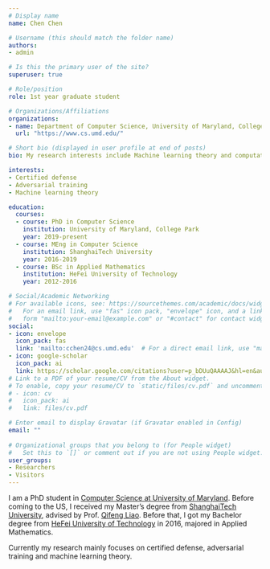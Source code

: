 ```yaml
---
# Display name
name: Chen Chen

# Username (this should match the folder name)
authors:
- admin

# Is this the primary user of the site?
superuser: true

# Role/position
role: 1st year graduate student

# Organizations/Affiliations
organizations:
- name: Department of Computer Science, University of Maryland, College Park
  url: "https://www.cs.umd.edu/"

# Short bio (displayed in user profile at end of posts)
bio: My research interests include Machine learning theory and computational linear algebra.

interests:
- Certified defense
- Adversarial training
- Machine learning theory

education:
  courses:
  - course: PhD in Computer Science
    institution: University of Maryland, College Park
    year: 2019-present
  - course: MEng in Computer Science
    institution: ShanghaiTech University
    year: 2016-2019
  - course: BSc in Applied Mathematics
    institution: HeFei University of Technology
    year: 2012-2016

# Social/Academic Networking
# For available icons, see: https://sourcethemes.com/academic/docs/widgets/#icons
#   For an email link, use "fas" icon pack, "envelope" icon, and a link in the
#   form "mailto:your-email@example.com" or "#contact" for contact widget.
social:
- icon: envelope
  icon_pack: fas
  link: 'mailto:cchen24@cs.umd.edu'  # For a direct email link, use "mailto:test@example.org".
- icon: google-scholar
  icon_pack: ai
  link: https://scholar.google.com/citations?user=p_bDUuQAAAAJ&hl=en&authuser=2
# Link to a PDF of your resume/CV from the About widget.
# To enable, copy your resume/CV to `static/files/cv.pdf` and uncomment the lines below.  
# - icon: cv
#   icon_pack: ai
#   link: files/cv.pdf

# Enter email to display Gravatar (if Gravatar enabled in Config)
email: ""
  
# Organizational groups that you belong to (for People widget)
#   Set this to `[]` or comment out if you are not using People widget.  
user_groups:
- Researchers
- Visitors
---
```


I am a PhD student in [Computer Science at University of Maryland](https://www.cs.umd.edu/). Before coming to the US, I received my Master’s degree from [ShanghaiTech University](http://www.shanghaitech.edu.cn/eng/main.htm), advised by Prof. [Qifeng Liao](https://scholar.google.com/citations?user=9XKE7FYAAAAJ&hl=en). Before that, I got my Bachelor degree from [HeFei University of Technology](https://en.wikipedia.org/wiki/Hefei_University_of_Technology) in 2016, majored in Applied Mathematics.

Currently my research mainly focuses on certified defense, adversarial training and machine learning theory.
